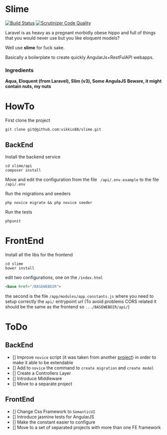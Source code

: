 # Slime
[![Build Status](https://travis-ci.org/vikkio88/slime.svg?branch=master)](https://travis-ci.org/vikkio88/slime)  [![Scrutinizer Code Quality](https://scrutinizer-ci.com/g/vikkio88/angularjs-slim-boilerplate/badges/quality-score.png?b=master)](https://scrutinizer-ci.com/g/vikkio88/angularjs-slim-boilerplate/?branch=master)

Laravel is as heavy as a pregnant morbidly obese hippo and full of things that you would never use but you like eloquent models?

Well use **slime** for fuck sake.

Basically a boilerplate to create quickly AngularJs+RestFulAPI webapps.
### Ingredients
**Aqua, Eloquent (from Laravel), Slim (v3), Some AngulaJS**
**Beware, it might contain nuts, my nuts**

# HowTo
First clone the project
```
git clone git@github.com:vikkio88/slime.git
```
## BackEnd
Install the backend service
```
cd slime/api
composer install
```

Move and edit the configuration from the file
``` /api/.env.example```
to the file
```/api/.env```

Run the migrations and seeders
```
php novice migrate && php novice seeder
```
Run the tests
```
phpunit
```
# FrontEnd
Install all the libs for the frontend
```
cd slime
bower install
```
edit two configurations, one on the ```/index.html```
```html
<base href="/BASEWEBDIR">
```
the second is the file ```/app/modules/app.constants.js```
where you need to setup correctly the ```api/``` entrypoint url
(To avoid problems CORS related it should be the same as the frontend so ```.../BASEWEBDIR/api/```)


# ToDo
## BackEnd
- [] Improve ```novice``` script (it was taken from another [project](https://github.com/kladd/slim-eloquent)) in order to make it able to be extendable
- [] Add to ```novice``` the command to ```create migration``` and  ``create model``
- [] Create a Controllers Layer
- [] Introduce Middleware
- [] Move to a separate project

## FrontEnd
- [] Change Css Framework to ```SemanticUI```
- [] Introduce jasmine tests for AngularJS
- [] Make the constant easier to configure
- [] Move to a set of separated projects with more than one FE framework

